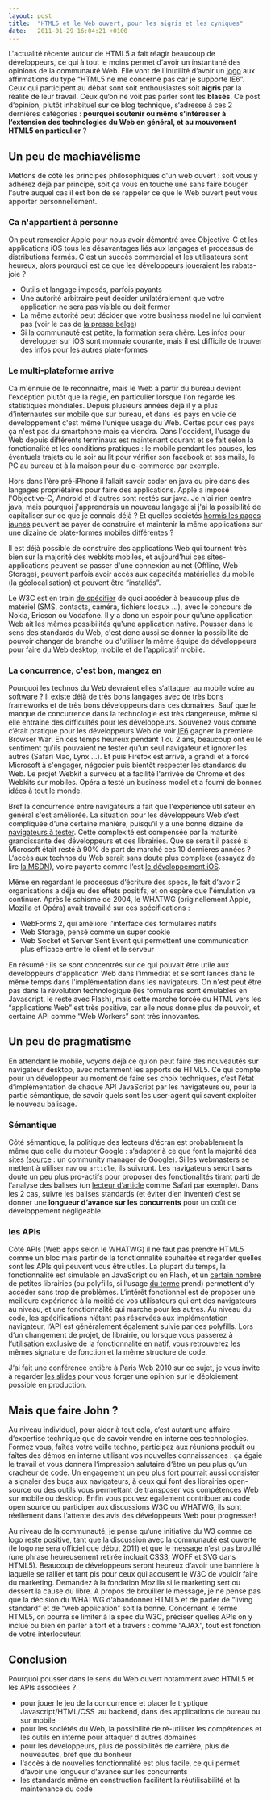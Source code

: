 ```yaml
---
layout: post
title:  "HTML5 et le Web ouvert, pour les aigris et les cyniques"
date:   2011-01-29 16:04:21 +0100
---
```

<img src="http://www.w3.org/html/logo/downloads/HTML5_Logo_128.png" style="float:right" alt="" />
L'actualité récente autour de <abbr>HTML5</abbr> a fait réagir beaucoup de développeurs, ce qui à tout le moins permet d'avoir un instantané des opinions de la communauté Web. Elle vont de l'inutilité d‘avoir un <a href="http://www.w3.org/html/logo/">logo</a> aux affirmations du type “<abbr>HTML5</abbr> ne me concerne pas car je supporte <abbr>IE6</abbr>”. Ceux qui participent au débat sont soit enthousiastes soit <strong>aigris</strong> par la réalité de leur travail. Ceux qu‘on ne voit pas parler sont les <strong>blasés</strong>. Ce post d‘opinion, plutôt inhabituel sur ce blog technique, s‘adresse à ces 2 dernières catégories : <strong>pourquoi soutenir ou même s‘intéresser à l‘extension des technologies du Web en général, et au mouvement HTML5 en particulier</strong> ?
<!--more-->
<h2>Un peu de machiavélisme</h2>
Mettons de côté les principes philosophiques d'un web ouvert : soit vous y adhérez déjà par principe, soit ça vous en touche une sans faire bouger l'autre auquel cas il est bon de se rappeler ce que le Web ouvert peut vous apporter personnellement.
<h3>Ca n'appartient à personne</h3>
On peut remercier Apple pour nous avoir démontré avec Objective-C et les applications iOS tous les désavantages liés aux langages et processus de distributions fermés. C'est un succès commercial et les utilisateurs sont heureux, alors pourquoi est ce que les développeurs joueraient les rabats-joie ?
<ul>
  <li>Outils et langage imposés, parfois payants</li>
  <li>Une autorité arbitraire peut décider unilatéralement que votre application ne sera pas visible ou doit fermer</li>
  <li>La même autorité peut décider que votre business model ne lui convient pas (voir le cas de <a href="http://www.igeneration.fr/ipad/presse-sur-ios-apple-serre-la-vis-30482">la presse belge</a>)</li>
  <li>Si la communauté est petite, la formation sera chère. Les infos pour développer sur iOS sont monnaie courante, mais il est difficile de trouver des infos pour les autres plate-formes</li>
</ul>
<h3>Le multi-plateforme arrive</h3>
Ca m'ennuie de le reconnaître, mais le Web à partir du bureau devient l'exception plutôt que la règle, en particulier lorsque l'on regarde les statistiques mondiales. Depuis plusieurs années déjà il y a plus d'internautes sur mobile que sur bureau, et dans les pays en voie de développement c'est même l'unique usage du Web. Certes pour ces pays ça n'est pas du smartphone mais ça viendra. Dans l'occident, l'usage du Web depuis différents terminaux est maintenant courant et se fait selon la fonctionalité et les conditions pratiques : le mobile pendant les pauses, les éventuels trajets ou le soir au lit pour vérifier son facebook et ses mails, le PC au bureau et à la maison pour du e-commerce par exemple.

Hors dans l'ère pré-iPhone il fallait savoir coder en java ou pire dans des langages propriétaires pour faire des applications. Apple a imposé l'Objective-C, Android et d'autres sont restés sur java. Je n'ai rien contre java, mais pourquoi j'apprendrais un nouveau langage si j'ai la possibilité de capitaliser sur ce que je connais déjà ? Et quelles sociétés <a href="http://www.pagesjaunes.fr/plusdeservices/groupepagesjaunes/surmonmobile.do">hormis les pages jaunes</a> peuvent se payer de construire et maintenir la même applications sur une dizaine de plate-formes mobiles différentes ?

Il est déjà possible de construire des applications Web qui tournent très bien sur la majorité des webkits mobiles, et aujourd'hui ces sites-applications peuvent se passer d'une connexion au net (Offline, Web Storage), peuvent parfois avoir accès aux capacités matérielles du mobile (la géolocalisation) et peuvent être “installés”.

Le W3C est en train <a href="http://www.w3.org/2009/dap/#history">de spécifier</a> de quoi accéder à beaucoup plus de matériel (SMS, contacts, caméra, fichiers locaux ...), avec le concours de Nokia, Ericson ou Vodafone. Il y a donc un espoir pour qu'une application Web ait les mêmes possibilités qu'une application native. Pousser dans le sens des standards du Web, c'est donc aussi se donner la possibilité de pouvoir changer de branche ou d'utiliser la même équipe de développeurs pour faire du Web desktop, mobile et de l'applicatif mobile.

<h3>La concurrence, c'est bon, mangez en</h3>
Pourquoi les technos du Web devraient elles s‘attaquer au mobile voire au software ? Il existe déjà de très bons langages avec de très bons frameworks et de très bons développeurs dans ces domaines. Sauf que le manque de concurrence dans la technologie est très dangereuse, même si elle entraîne des difficultés pour les développeurs. Souvenez vous comme c‘était pratique pour les développeurs Web de voir <abbr title="Internet Explorer 6">IE6</abbr> gagner la première <span lang="en">Browser War</span>. En ces temps heureux pendant 1 ou 2 ans, beaucoup ont eu le sentiment qu'ils pouvaient ne tester qu'un seul navigateur et ignorer les autres (Safari Mac, Lynx ...). Et puis Firefox est arrivé, a grandi et a forcé Microsoft à s'engager, négocier puis bientôt respecter les standards du Web. Le projet Webkit a survécu et a facilité l'arrivée de Chrome et des Webkits sur mobiles. Opéra a testé un business model et a fourni de bonnes idées à tout le monde.

Bref la concurrence entre navigateurs a fait que l'expérience utilisateur en général s'est améliorée. La situation pour les développeurs Web s‘est compliquée d‘une certaine manière, puisqu‘il y a une bonne dizaine de <a title="Tester avec fiabilité les navigateurs" href="http://braincracking.org/?p=614">navigateurs à tester</a>. Cette complexité est compensée par la maturité grandissante des développeurs et des librairies. Que se serait il passé si Microsoft était resté à 90% de part de marché ces 10 dernières années ? L‘accès aux technos du Web serait sans doute plus complexe (essayez de lire <a title="documentation sur dropEffect" href="http://msdn.microsoft.com/en-us/library/ms533741(VS.85).aspx">la MSDN</a>), voire payante comme l‘est <a title="inscription développeur Apple" href="http://developer.apple.com/programs/which-program/">le développement iOS</a>.

Même en regardant le processus d‘écriture des specs, le fait d‘avoir 2 organisations a déjà eu des effets positifs, et on espère que l'émulation va continuer. Après le schisme de 2004, le WHATWG (originellement Apple, Mozilla et Opéra) avait travaillé sur ces spécifications :
<ul>
  <li>WebForms 2, qui améliore l'interface des formulaires natifs</li>
  <li>Web Storage, pensé comme un super cookie</li>
  <li>Web Socket et Server Sent Event qui permettent une communication plus efficace entre le client et le serveur</li>
</ul>
En résumé : ils se sont concentrés sur ce qui pouvait être utile aux développeurs d'application Web dans l'immédiat et se sont lancés dans le même temps dans l'implémentation dans les navigateurs. On n'est peut être pas dans la révolution technologique (les formulaires sont émulables en Javascript, le reste avec Flash), mais cette marche forcée du HTML vers les “applications Web” est très positive, car elle nous donne plus de pouvoir, et certaine API comme “Web Workers” sont très innovantes.

<h2>Un peu de pragmatisme</h2>
En attendant le mobile, voyons déjà ce qu'on peut faire des nouveautés sur navigateur desktop, avec notamment les apports de HTML5. Ce qui compte pour un développeur au moment de faire ses choix techniques, c‘est l‘état d‘implémentation de chaque API JavaScript par les navigateurs ou, pour la partie sémantique, de savoir quels sont les <span lang="en">user-agent</span> qui savent exploiter le nouveau balisage.

<h3>Sémantique </h3>
Côté sémantique, la politique des lecteurs d‘écran est probablement la même que celle du moteur Google : s‘adapter à ce que font la majorité des sites (<a href="http://www.google.com/support/forum/p/Webmasters/thread?tid=2d4592cbb613e42c&hl=en">source</a> : un community manager de Google). Si les webmasters se mettent à utiliser <code>nav</code> ou <code>article</code>, ils suivront. Les navigateurs seront sans doute un peu plus pro-actifs pour proposer des fonctionalités tirant parti de l‘analyse des balises (un <a href="http://www.apple.com/fr/safari/whats-new.html#reader">lecteur d‘article</a> comme Safari par exemple). Dans les 2 cas, suivre les balises standards (et éviter d‘en inventer) c‘est se donner une <strong>longueur d‘avance sur les concurrents</strong> pour un coût de développement négligeable.
<h3>les APIs</h3>
Côté APIs (Web apps selon le <abbr>WHATWG</abbr>) il ne faut pas prendre <abbr>HTML5</abbr> comme un bloc mais partir de la fonctionnalité souhaitée et regarder quelles sont les <abbr>APIs</abbr> qui peuvent vous être utiles. La plupart du temps, la fonctionnalité est simulable en JavaScript ou en Flash, et un <a href="https://github.com/Modernizr/Modernizr/wiki/HTML5-Cross-browser-Polyfills">certain nombre</a> de petites librairies (ou polyfills, si l‘usage <a href="http://remysharp.com/2010/10/08/what-is-a-polyfill/">du terme</a> prend) permettent d‘y accéder sans trop de problèmes. L‘intérêt fonctionnel est de proposer une meilleure expérience à la moitié de vos utilisateurs qui ont des navigateurs au niveau, et une fonctionnalité qui marche pour les autres. 
Au niveau du code, les spécifications n‘étant pas réservées aux implémentation navigateur, l‘API est généralement également suivie par ces <span lang="en">polyfills</span>. Lors d‘un changement de projet, de librairie, ou lorsque vous passerez à l‘utilisation exclusive de la fonctionnalité en natif, vous retrouverez les mêmes signature de fonction et la même structure de code.

J‘ai fait une conférence entière à Paris Web 2010 sur ce sujet, je vous invite à regarder <a href="http://braincracking.org/?p=597">les slides</a> pour vous forger une opinion sur le déploiement possible en production.

<h2>Mais que faire John ?</h2>
Au niveau individuel, pour aider à tout cela, c‘est autant une affaire d‘expertise technique que de savoir vendre en interne ces technologies. Formez vous, faîtes votre veille techno, participez aux réunions produit ou faîtes des démos en interne utilisant vos nouvelles connaissances : ça égaie le travail et vous donnera l‘impression salutaire d‘être un peu plus qu‘un cracheur de code.
Un engagement un peu plus fort pourrait aussi consister à signaler des bugs aux navigateurs, à ceux qui font des librairies open-source ou des outils vous permettant de transposer vos compétences Web sur mobile ou desktop.
Enfin vous pouvez également contribuer au code open source ou participer aux discussions W3C ou WHATWG, ils sont réellement dans l‘attente des avis des développeurs Web pour progresser!

Au niveau de la communauté, je pense qu‘une initiative du W3 comme ce logo reste positive, tant que la discussion avec la communauté est ouverte (le logo ne sera officiel que début 2011) et que le message n‘est pas brouillé (une phrase heureusement retirée incluait CSS3, WOFF et SVG dans HTML5). Beaucoup de développeurs seront heureux d‘avoir une bannière à laquelle se rallier et tant pis pour ceux qui accusent le W3C de vouloir faire du marketing. Demandez à la fondation Mozilla si le marketing sert ou dessert la cause du libre.
A propos de brouiller le message, je ne pense pas que la décision du WHATWG d‘abandonner HTML5 et de parler de “living standard“ et de “web application” soit la bonne. Concernant le terme HTML5, on pourra se limiter à la spec du W3C, préciser quelles APIs on y inclue ou bien en parler à tort et à travers : comme “AJAX”, tout est fonction de votre interlocuteur.

<h2>Conclusion</h2>
Pourquoi pousser dans le sens du Web ouvert notamment avec HTML5 et les APIs associées ?
<ul>
  <li>pour jouer le jeu de la concurrence et placer le tryptique Javascript/HTML/CSS  au backend, dans des applications de bureau ou sur mobile
  <li>pour les sociétés du Web, la possibilité de ré-utiliser les compétences et les outils en interne pour attaquer d'autres domaines
  <li>pour les développeurs, plus de possibilités de carrière, plus de nouveautés, bref que du bonheur
  <li>l‘accès à de nouvelles fonctionnalité est plus facile, ce qui permet d‘avoir une longueur d‘avance sur les concurrents
  <li>les standards même en construction facilitent la réutilisabilité et la maintenance du code
</ul>
